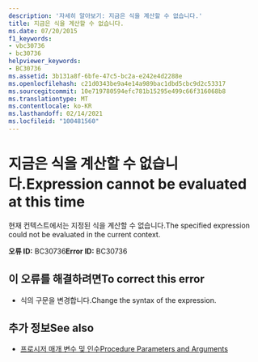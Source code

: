 ```yaml
---
description: '자세히 알아보기: 지금은 식을 계산할 수 없습니다.'
title: 지금은 식을 계산할 수 없습니다.
ms.date: 07/20/2015
f1_keywords:
- vbc30736
- bc30736
helpviewer_keywords:
- BC30736
ms.assetid: 3b131a8f-6bfe-47c5-bc2a-e242e4d2288e
ms.openlocfilehash: c21d0343be9a4e14a989bac1dbd5cbc9d2c53317
ms.sourcegitcommit: 10e719780594efc781b15295e499c66f316068b8
ms.translationtype: MT
ms.contentlocale: ko-KR
ms.lasthandoff: 02/14/2021
ms.locfileid: "100481560"
---
```

# <a name="expression-cannot-be-evaluated-at-this-time"></a><span data-ttu-id="b558b-103">지금은 식을 계산할 수 없습니다.</span><span class="sxs-lookup"><span data-stu-id="b558b-103">Expression cannot be evaluated at this time</span></span>

<span data-ttu-id="b558b-104">현재 컨텍스트에서는 지정된 식을 계산할 수 없습니다.</span><span class="sxs-lookup"><span data-stu-id="b558b-104">The specified expression could not be evaluated in the current context.</span></span>  
  
 <span data-ttu-id="b558b-105">**오류 ID:** BC30736</span><span class="sxs-lookup"><span data-stu-id="b558b-105">**Error ID:** BC30736</span></span>  
  
## <a name="to-correct-this-error"></a><span data-ttu-id="b558b-106">이 오류를 해결하려면</span><span class="sxs-lookup"><span data-stu-id="b558b-106">To correct this error</span></span>  
  
- <span data-ttu-id="b558b-107">식의 구문을 변경합니다.</span><span class="sxs-lookup"><span data-stu-id="b558b-107">Change the syntax of the expression.</span></span>  
  
## <a name="see-also"></a><span data-ttu-id="b558b-108">추가 정보</span><span class="sxs-lookup"><span data-stu-id="b558b-108">See also</span></span>

- [<span data-ttu-id="b558b-109">프로시저 매개 변수 및 인수</span><span class="sxs-lookup"><span data-stu-id="b558b-109">Procedure Parameters and Arguments</span></span>](../programming-guide/language-features/procedures/procedure-parameters-and-arguments.md)
